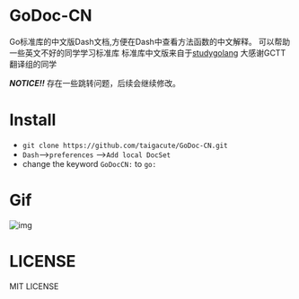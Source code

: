 # GoDoc-CN
Go标准库的中文版Dash文档,方便在Dash中查看方法函数的中文解释。
可以帮助一些英文不好的同学学习标准库
标准库中文版来自于[studygolang](https://studygolang.com/pkgdoc)
大感谢GCTT翻译组的同学


**_NOTICE!!_** 存在一些跳转问题，后续会继续修改。
# Install
* `git clone https://github.com/taigacute/GoDoc-CN.git`
* `Dash`-->`preferences` -->`Add local DocSet`
* change the keyword `GoDocCN:` to `go:`

# Gif
![img](https://github.com/taigacute/IMG/blob/master/Dash/gocn.gif)
# LICENSE
MIT LICENSE
